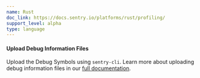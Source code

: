 ```yaml
---
name: Rust
doc_link: https://docs.sentry.io/platforms/rust/profiling/
support_level: alpha
type: language
---
```


#### Upload Debug Information Files

Upload the Debug Symbols using `sentry-cli`. Learn more about uploading debug information files in our [full documentation](https://docs.sentry.io/platforms/native/data-management/debug-files/).
